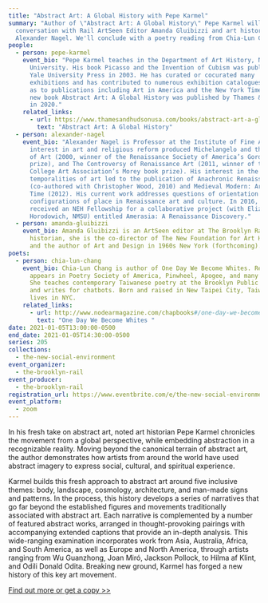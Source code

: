 ```yaml
---
title: "Abstract Art: A Global History with Pepe Karmel"
summary: "Author of \"Abstract Art: A Global History\" Pepe Karmel will be in
  conversation with Rail ArtSeen Editor Amanda Gluibizzi and art historian
  Alexander Nagel. We'll conclude with a poetry reading from Chia-Lun Chang."
people:
  - person: pepe-karmel
    event_bio: "Pepe Karmel teaches in the Department of Art History, New York
      University. His book Picasso and the Invention of Cubism was published by
      Yale University Press in 2003. He has curated or cocurated many
      exhibitions and has contributed to numerous exhibition catalogues, as well
      as to publications including Art in America and the New York Times. His
      new book Abstract Art: A Global History was published by Thames & Hudson
      in 2020."
    related_links:
      - url: https://www.thamesandhudsonusa.com/books/abstract-art-a-global-history-hardcover
        text: "Abstract Art: A Global History"
  - person: alexander-nagel
    event_bio: "Alexander Nagel is Professor at the Institute of Fine Arts, NYU. His
      interest in art and religious reform produced Michelangelo and the Reform
      of Art (2000, winner of the Renaissance Society of America’s Gordan book
      prize), and The Controversy of Renaissance Art (2011, winner of the
      College Art Association’s Morey book prize). His interest in the multiple
      temporalities of art led to the publication of Anachronic Renaissance
      (co-authored with Christopher Wood, 2010) and Medieval Modern: Art out of
      Time (2012). His current work addresses questions of orientation and
      configurations of place in Renaissance art and culture. In 2016, he
      received an NEH Fellowship for a collaborative project (with Elizabeth
      Horodowich, NMSU) entitled Amerasia: A Renaissance Discovery."
  - person: amanda-gluibizzi
    event_bio: Amanda Gluibizzi is an ArtSeen editor at The Brooklyn Rail. An art
      historian, she is the co-director of The New Foundation for Art History
      and the author of Art and Design in 1960s New York (forthcoming).
poets:
  - person: chia-lun-chang
    event_bio: Chia-Lun Chang is author of One Day We Become Whites. Recent work
      appears in Poetry Society of America, Pinwheel, Apogee, and many others.
      She teaches contemporary Taiwanese poetry at the Brooklyn Public Library
      and writes for chatbots. Born and raised in New Taipei City, Taiwan, she
      lives in NYC.
    related_links:
      - url: http://www.nodearmagazine.com/chapbooks#/one-day-we-become-whites
        text: "One Day We Become Whites "
date: 2021-01-05T13:00:00-0500
end_date: 2021-01-05T14:30:00-0500
series: 205
collections:
  - the-new-social-environment
event_organizer:
  - the-brooklyn-rail
event_producer:
  - the-brooklyn-rail
registration_url: https://www.eventbrite.com/e/the-new-social-environment-210-abstract-art-a-global-history-tickets-133983651709
event_platform:
  - zoom
---
```

In his fresh take on abstract art, noted art historian Pepe Karmel chronicles the movement from a global perspective, while embedding abstraction in a recognizable reality. Moving beyond the canonical terrain of abstract art, the author demonstrates how artists from around the world have used abstract imagery to express social, cultural, and spiritual experience.

Karmel builds this fresh approach to abstract art around five inclusive themes: body, landscape, cosmology, architecture, and man-made signs and patterns. In the process, this history develops a series of narratives that go far beyond the established figures and movements traditionally associated with abstract art. Each narrative is complemented by a number of featured abstract works, arranged in thought-provoking pairings with accompanying extended captions that provide an in-depth analysis. This wide-ranging examination incorporates work from Asia, Australia, Africa, and South America, as well as Europe and North America, through artists ranging from Wu Guanzhong, Joan Miró, Jackson Pollock, to Hilma af Klint, and Odili Donald Odita. Breaking new ground, Karmel has forged a new history of this key art movement.

[Find out more or get a copy >>](https://www.thamesandhudsonusa.com/books/abstract-art-a-global-history-hardcover)